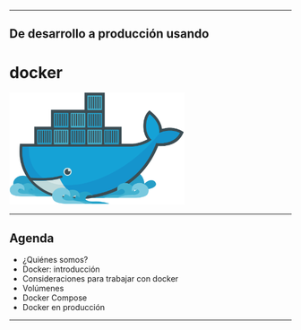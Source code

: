 ***
## De desarrollo a producción usando
# docker
<img alt="Dokcer" src="images/docker.svg" height="200px" />

---
## Agenda

* ¿Quiénes somos?
* Docker: introducción
*  Consideraciones para trabajar con docker
* Volúmenes
* Docker Compose
* Docker en producción
***

